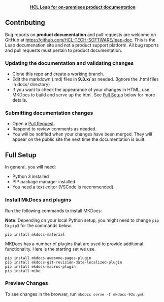 <p align="center"><strong><a href="https://opensource.hcltechsw.com/leap-doc/9.3.5/index.html"> HCL Leap for on-premises product documentation</a></strong></p>
</p>


## Contributing

Bug reports on **product documentation** and pull requests are welcome on GitHub at https://github.com/HCL-TECH-SOFTWARE/leap-doc. 
This is the Leap documenation site and not a product support platform. All bug reports and pull requests must pertain to product documentation. 

### Updating the documentation and validating changes

- Clone this repo and create a working branch.
- Edit the markdown (.md) files in **9.3.x/** as needed.  (Ignore the .html files in docs/ directory)
- If you want to check the appearance of your changes in HTML, use MKDocs to build and serve up the html. See [Full Setup](#full-setup) below for more details.

### Submitting documentation changes

- Open a [Pull Request](https://github.com/HCL-TECH-SOFTWARE/leap-doc/pulls).
- Respond to review comments as needed.
- You will be notified when your changes have been merged. They will appear on the public site the next time the documentation is built.

## Full Setup

In general, you will need:

-   Python 3 installed
-   PIP package manager installed
-   You need a text editor (VSCode is recommended)
 
### Install MkDocs and plugins

Run the following commands to install MKDocs:

**Note**: Depending on your local Python setup, you might need to change `pip` to `pip3` for the commands below.

```
pip install mkdocs-material
```

MKDocs has a number of plugins that are used to provide additional functionality. Here is the starting set we use.

```
pip install mkdocs-awesome-pages-plugin
pip install mkdocs-git-revision-date-localized-plugin
pip install mkdocs-macros-plugin
pip install mike
```

### Preview Changes
To see changes in the browser, run `mkdocs serve -f mkdocs-93x.yml`
